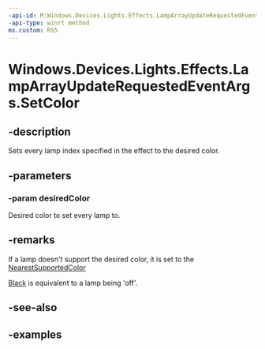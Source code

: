 ```yaml
---
-api-id: M:Windows.Devices.Lights.Effects.LampArrayUpdateRequestedEventArgs.SetColor(Windows.UI.Color)
-api-type: winrt method
ms.custom: RS5
---
```


<!-- Method syntax.
public void LampArrayUpdateRequestedEventArgs.SetColor(Color desiredColor)
-->

# Windows.Devices.Lights.Effects.LampArrayUpdateRequestedEventArgs.SetColor

## -description
Sets every lamp index specified in the effect to the desired color.

## -parameters
### -param desiredColor
Desired color to set every lamp to.

## -remarks
If a lamp doesn't support the desired color, it is set to the [NearestSupportedColor](lampinfo_getnearestsupportedcolor_1689565521.md)

[Black](../windows.ui/colors_black.md) is equivalent to a lamp being 'off'.

## -see-also

## -examples

